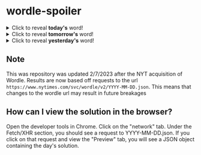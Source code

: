 # wordle-spoiler

<details>
  <summary>Click to reveal <b>today's</b> word!</summary>
  <br>
  <b> fried </b>
</details>

<details>
  <summary>Click to reveal <b>tomorrow's</b> word!</summary>
  <br>
  <b> never </b>
</details>

<details>
  <summary>Click to reveal <b>yesterday's</b> word!</summary>
  <br>
  <b> stiff </b>
</details>

## Note
This was repository was updated 2/7/2023 after the NYT acquisition of Wordle. Results are now based off requests to the url `https://www.nytimes.com/svc/wordle/v2/YYYY-MM-DD.json`. This means that changes to the wordle url may result in future breakages

## How can I view the solution in the browser?
Open the developer tools in Chrome. Click on the "network" tab. Under the Fetch/XHR section, you should see a request to YYYY-MM-DD.json. If you click on that request and view the "Preview" tab, you will see a JSON object containing the day's solution.